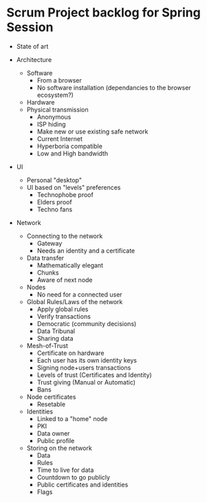 # Scrum Project backlog for Spring Session

- State of art

- Architecture
  - Software
    - From a browser
    - No software installation (dependancies to the browser ecosystem?)
  - Hardware
  - Physical transmission
    - Anonymous
    - ISP hiding
    - Make new or use existing safe network
    - Current Internet
    - Hyperboria compatible
    - Low and High bandwidth

- UI
  - Personal "desktop"
  - UI based on "levels" preferences
    - Technophobe proof
    - Elders proof
    - Techno fans

- Network
  - Connecting to the network
    - Gateway
    - Needs an identity and a certificate
  - Data transfer
    - Mathematically elegant
    - Chunks
    - Aware of next node
  - Nodes
    - No need for a connected user
  - Global Rules/Laws of the network
    - Apply global rules
    - Verify transactions
    - Democratic (community decisions)
    - Data Tribunal
    - Sharing data
  - Mesh-of-Trust
    - Certificate on hardware
    - Each user has its own identity keys
    - Signing node+users transactions
    - Levels of trust (Certificates and Identity)
    - Trust giving (Manual or Automatic)
    - Bans
  - Node certificates
    - Resetable
  - Identities
    - Linked to a "home" node
    - PKI
    - Data owner
    - Public profile
  - Storing on the network
    - Data
    - Rules
    - Time to live for data
    - Countdown to go publicly
    - Public certificates and identities
    - Flags

